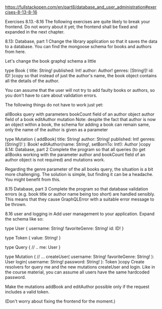 https://fullstackopen.com/en/part8/database_and_user_administration#exercises-8-13-8-16

Exercises 8.13.-8.16
The following exercises are quite likely to break your frontend. Do not worry about it yet; the frontend shall be fixed and expanded in the next chapter.

8.13: Database, part 1
Change the library application so that it saves the data to a database. You can find the mongoose schema for books and authors from here.

Let's change the book graphql schema a little

type Book {
title: String!
published: Int!
author: Author!
genres: [String!]!
id: ID!
}copy
so that instead of just the author's name, the book object contains all the details of the author.

You can assume that the user will not try to add faulty books or authors, so you don't have to care about validation errors.

The following things do not have to work just yet:

allBooks query with parameters
bookCount field of an author object
author field of a book
editAuthor mutation
Note: despite the fact that author is now an object within a book, the schema for adding a book can remain same, only the name of the author is given as a parameter

type Mutation {
addBook(
title: String!
author: String!
published: Int!
genres: [String!]!
): Book!
editAuthor(name: String!, setBornTo: Int!): Author
}copy
8.14: Database, part 2
Complete the program so that all queries (to get allBooks working with the parameter author and bookCount field of an author object is not required) and mutations work.

Regarding the genre parameter of the all books query, the situation is a bit more challenging. The solution is simple, but finding it can be a headache. You might benefit from this.

8.15 Database, part 3
Complete the program so that database validation errors (e.g. book title or author name being too short) are handled sensibly. This means that they cause GraphQLError with a suitable error message to be thrown.

8.16 user and logging in
Add user management to your application. Expand the schema like so:

type User {
username: String!
favoriteGenre: String!
id: ID!
}

type Token {
value: String!
}

type Query {
// ..
me: User
}

type Mutation {
// ...
createUser(
username: String!
favoriteGenre: String!
): User
login(
username: String!
password: String!
): Token
}copy
Create resolvers for query me and the new mutations createUser and login. Like in the course material, you can assume all users have the same hardcoded password.

Make the mutations addBook and editAuthor possible only if the request includes a valid token.

(Don't worry about fixing the frontend for the moment.)
